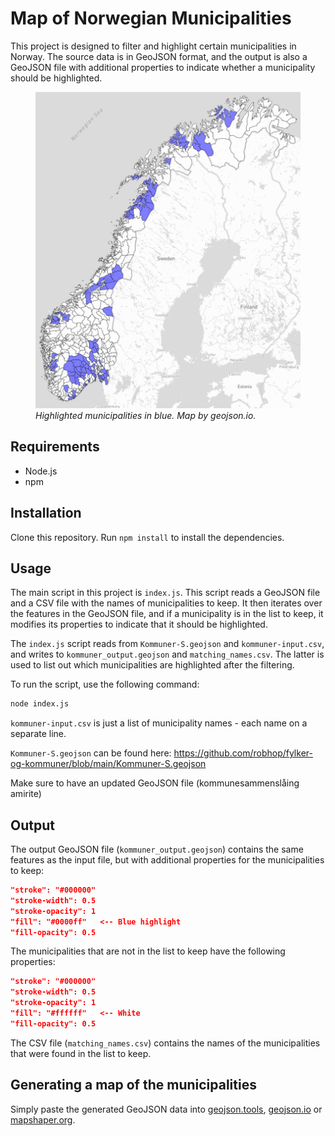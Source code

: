 # Map of Norwegian Municipalities
This project is designed to filter and highlight certain municipalities in Norway. The source data is in GeoJSON format, and the output is also a GeoJSON file with additional properties to indicate whether a municipality should be highlighted.

<figure>
    <img src="example-map.png" alt="Example map" width="500" height="auto">
    <figcaption><em>Highlighted municipalities in blue. Map by geojson.io.</em></figcaption>
</figure>

## Requirements
* Node.js
* npm

## Installation
Clone this repository.
Run `npm install` to install the dependencies.

## Usage
The main script in this project is `index.js`. This script reads a GeoJSON file and a CSV file with the names of municipalities to keep. It then iterates over the features in the GeoJSON file, and if a municipality is in the list to keep, it modifies its properties to indicate that it should be highlighted.

The `index.js` script reads from `Kommuner-S.geojson` and `kommuner-input.csv`, and writes to `kommuner_output.geojson` and `matching_names.csv`.
The latter is used to list out which municipalities are highlighted after the filtering. 

To run the script, use the following command:
```bash
node index.js
```

`kommuner-input.csv` is just a list of municipality names - each name on a separate line.

`Kommuner-S.geojson` can be found here: https://github.com/robhop/fylker-og-kommuner/blob/main/Kommuner-S.geojson

Make sure to have an updated GeoJSON file (kommunesammenslåing amirite)



## Output
The output GeoJSON file (`kommuner_output.geojson`) contains the same features as the input file, but with additional properties for the municipalities to keep:

```json
"stroke": "#000000"
"stroke-width": 0.5
"stroke-opacity": 1
"fill": "#0000ff"   <-- Blue highlight
"fill-opacity": 0.5
```

The municipalities that are not in the list to keep have the following properties:

```json
"stroke": "#000000"
"stroke-width": 0.5
"stroke-opacity": 1
"fill": "#ffffff"   <-- White
"fill-opacity": 0.5
```

The CSV file (`matching_names.csv`) contains the names of the municipalities that were found in the list to keep.

## Generating a map of the municipalities
Simply paste the generated GeoJSON data into [geojson.tools](geojson.tools), [geojson.io](geojson.io) or [mapshaper.org](https://mapshaper.org/).
